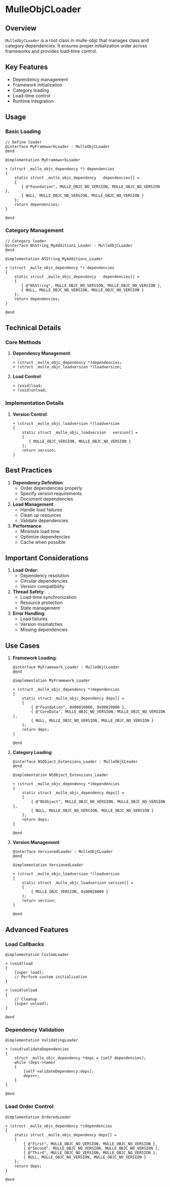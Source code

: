# MulleObjCLoader

## Overview

`MulleObjCLoader` is a root class in mulle-objc that manages class and
category dependencies. It ensures proper initialization order across
frameworks and provides load-time control.

## Key Features

-   Dependency management
-   Framework initialization
-   Category loading
-   Load-time control
-   Runtime integration

## Usage

### Basic Loading

``` objc
// Define loader
@interface MyFrameworkLoader : MulleObjCLoader
@end

@implementation MyFrameworkLoader

+ (struct _mulle_objc_dependency *) dependencies
{
    static struct _mulle_objc_dependency   dependencies[] =
    {
       { @"Foundation", MULLE_OBJC_NO_VERSION, MULLE_OBJC_NO_VERSION },
       { NULL, MULLE_OBJC_NO_VERSION, MULLE_OBJC_NO_VERSION }
    };
    return dependencies;
}

@end
```

### Category Management

``` objc
// Category loader
@interface NSString_MyAdditions_Loader : MulleObjCLoader
@end

@implementation NSString_MyAdditions_Loader

+ (struct _mulle_objc_dependency *) dependencies
{
    static struct _mulle_objc_dependency   dependencies[] =
    {
       { @"NSString", MULLE_OBJC_NO_VERSION, MULLE_OBJC_NO_VERSION },
       { NULL, MULLE_OBJC_NO_VERSION, MULLE_OBJC_NO_VERSION }
    };
    return dependencies;
}

@end
```

## Technical Details

### Core Methods

1.  **Dependency Management**:

    ``` objc
    + (struct _mulle_objc_dependency *)dependencies;
    + (struct _mulle_objc_loadversion *)loadversion;
    ```

2.  **Load Control**:

    ``` objc
    + (void)load;
    + (void)unload;
    ```

### Implementation Details

1.  **Version Control**:

    ``` objc
    + (struct _mulle_objc_loadversion *)loadversion
    {
        static struct _mulle_objc_loadversion   version[] =
        {
           { MULLE_OBJC_VERSION, MULLE_OBJC_NO_VERSION }
        };
        return version;
    }
    ```

## Best Practices

1.  **Dependency Definition**:
    -   Order dependencies properly
    -   Specify version requirements
    -   Document dependencies
2.  **Load Management**:
    -   Handle load failures
    -   Clean up resources
    -   Validate dependencies
3.  **Performance**:
    -   Minimize load time
    -   Optimize dependencies
    -   Cache when possible

## Important Considerations

1.  **Load Order**:
    -   Dependency resolution
    -   Circular dependencies
    -   Version compatibility
2.  **Thread Safety**:
    -   Load-time synchronization
    -   Resource protection
    -   State management
3.  **Error Handling**:
    -   Load failures
    -   Version mismatches
    -   Missing dependencies

## Use Cases

1.  **Framework Loading**:

    ``` objc
    @interface MyFramework_Loader : MulleObjCLoader
    @end

    @implementation MyFramework_Loader

    + (struct _mulle_objc_dependency *)dependencies
    {
        static struct _mulle_objc_dependency deps[] =
        {
            { @"Foundation", 0x00010000, 0x00020000 },
            { @"CoreData", MULLE_OBJC_NO_VERSION, MULLE_OBJC_NO_VERSION },
            { NULL, MULLE_OBJC_NO_VERSION, MULLE_OBJC_NO_VERSION }
        };
        return deps;
    }

    @end
    ```

2.  **Category Loading**:

    ``` objc
    @interface NSObject_Extensions_Loader : MulleObjCLoader
    @end

    @implementation NSObject_Extensions_Loader

    + (struct _mulle_objc_dependency *)dependencies
    {
        static struct _mulle_objc_dependency deps[] =
        {
            { @"NSObject", MULLE_OBJC_NO_VERSION, MULLE_OBJC_NO_VERSION },
            { NULL, MULLE_OBJC_NO_VERSION, MULLE_OBJC_NO_VERSION }
        };
        return deps;
    }

    @end
    ```

3.  **Version Management**:

    ``` objc
    @interface VersionedLoader : MulleObjCLoader
    @end

    @implementation VersionedLoader

    + (struct _mulle_objc_loadversion *)loadversion
    {
        static struct _mulle_objc_loadversion version[] =
        {
            { MULLE_OBJC_VERSION, 0x00020000 }
        };
        return version;
    }

    @end
    ```

## Advanced Features

### Load Callbacks

``` objc
@implementation CustomLoader

+ (void)load
{
    [super load];
    // Perform custom initialization
}

+ (void)unload
{
    // Cleanup
    [super unload];
}

@end
```

### Dependency Validation

``` objc
@implementation ValidatingLoader

+ (void)validateDependencies
{
    struct _mulle_objc_dependency *deps = [self dependencies];
    while (deps->name)
    {
        [self validateDependency:deps];
        deps++;
    }
}

@end
```

### Load Order Control

``` objc
@implementation OrderedLoader

+ (struct _mulle_objc_dependency *)dependencies
{
    static struct _mulle_objc_dependency deps[] =
    {
        { @"First", MULLE_OBJC_NO_VERSION, MULLE_OBJC_NO_VERSION },
        { @"Second", MULLE_OBJC_NO_VERSION, MULLE_OBJC_NO_VERSION },
        { @"Third", MULLE_OBJC_NO_VERSION, MULLE_OBJC_NO_VERSION },
        { NULL, MULLE_OBJC_NO_VERSION, MULLE_OBJC_NO_VERSION }
    };
    return deps;
}

@end
```
